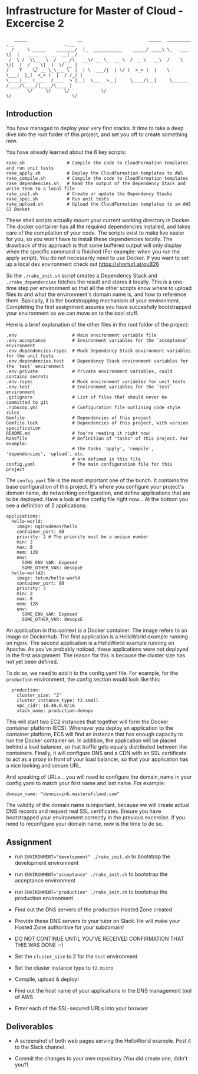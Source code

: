 # Infrastructure for Master of Cloud - Excercise 2

```
   _____                   __                         _____  _________ .__                   .___
  /     \ _____    _______/  |_  ___________    _____/ ____\ \_   ___ \|  |   ____  __ __  __| _/
 /  \ /  \\__  \  /  ___/\   __\/ __ \_  __ \  /  _ \   __\  /    \  \/|  |  /  _ \|  |  \/ __ | 
/    Y    \/ __ \_\___ \  |  | \  ___/|  | \/ (  <_> )  |    \     \___|  |_(  <_> )  |  / /_/ | 
\____|__  (____  /____  > |__|  \___  >__|     \____/|__|     \______  /____/\____/|____/\____ | 
        \/     \/     \/            \/                               \/                       \/ 
```

## Introduction

You have managed to deploy your very first stacks. It time to take a deep dive into the
root folder of this project, and set you off to create something new.

You have already learned about the 6 key scripts:

```
rake.sh                # Compile the code to CloudFormation templates and run unit tests
rake_apply.sh          # Deploy the CloudFormation templates to AWS
rake_compile.sh        # Compile the code to CloudFormation templates
rake_dependencies.sh   # Read the output of the Dependency Stack and write them to a local file
rake_init.sh           # Create or update the Dependency Stacki
rake_spec.sh           # Run unit tests
rake_upload.sh         # Upload the CloudFormation templates to an AWS S3 Bucket
```

These shell scripts actually mount your current working directory in Docker. The docker container
has all the required dependencies installed, and takes care of the compilation of your code. The
scripts exist to make live easier for you, so you won't have to install these dependencies
locally. The drawback of this approach is that some buffered output will only display when the
specific command is finished (For example: when you run the apply script). You do not necessarily
need to use Docker. If you want to set up a local dev environment check out https://shorturl.at/quB26

So the `./rake_init.sh` script creates a Dependency Stack and `./rake_dependencies` fetches the
result and stores it locally. This is a one-time step per environment so that all the other scripts
know where to upload files to and what the environment's domain name is, and how to reference them.
Basically, it is the bootstrapping mechanism of your environment. Completing the first assignment
assures you have succesfully bootstrapped your environment so we can move on to the cool stuff.

Here is a brief explanation of the other files in the root folder of the project:

```
.env                     # Main environment variable file
.env.acceptance          # Environment variables for the `acceptance` environment
.env.dependencies.rspec  # Mock Dependency Stack environment variables for the unit tests
.env.dependencies.test   # Dependency Stack environment variables for the `test` environment 
.env.private             # Private environment variables, could contains secrets
.env.rspec               # Mock environment variables for unit tests
.env.test                # Environment variables for the `test` environment
.gitignore               # List of files that should never be committed to git
.rubocop.yml             # Configuration file outlining code style rules
Gemfile                  # Dependencies of this project
Gemfile.lock             # Dependencies of this project, with version specification
README.md                # You're reading it right now!
Rakefile                 # Definition of "tasks" of this project. For example:
                         # the tasks 'apply', 'compile', 'dependencies', 'upload', etc.
                         # are defined in this file
config.yaml              # The main configuration file for this project
```

The `config.yaml` file is the most important one of the bunch. It contains the base configuration
of this project. It's where you configure your project's domain name, do networking configuration,
and define applications that are to be deployed. Have a look at the config file right now...
At the bottom you see a definition of 2 applications:

```
applications:
  hello-world:
    image: nginxdemos/hello
    container_port: 80
    priority: 2 # The priority must be a unique number
    min: 2
    max: 8
    mem: 128
    env:
      SOME_ENV_VAR: Exposed
      SOME_OTHER_VAR: desopxE
  hello-world2:
    image: tutum/hello-world
    container_port: 80
    priority: 3
    min: 2
    max: 8
    mem: 128
    env:
      SOME_ENV_VAR: Exposed
      SOME_OTHER_VAR: desopxE
```

An application in this context is a Docker container. The image refers to an image on Dockerhub.
The first application is a HelloWorld example running on nginx. The second application is a
HelloWorld example running on Apache. As you've probably noticed, these applications were not
deployed in the first assignment. The reason for this is because the cluster size has not yet
been defined.

To do so, we need to add it to the config.yaml file. For example, for the `production` environment,
the config section would look like this:

```
  production:
    cluster_size: "2"
    cluster_instance_type: t2.small
    vpc_cidr: 10.40.0.0/16
    stack_name: production-devops
```

This will start two EC2 instances that together will form the Docker container platform (ECS).
Whenever you deploy an application to the container platform, ECS will find an instance that has
enough capacity to run the Docker container on. In addition, the application will be placed
behind a load balancer, so that traffic gets equally distributed between the containers. Finally,
it will configure DNS and a CDN with an SSL certificate to act as a proxy in front of your
load balancer, so that your application has a nice looking and secure URL.

And speaking of URLs... you will need to configure the domain_name in your config.yaml to match
your first name and last name. For example:

```
domain_name: "dennisvink.masterofcloud.com"
```

The validity of the domain name is important, because we will create actual DNS records and
request real SSL certificates. Ensure you have bootstrapped your environment correctly in the
previous excercise. If you need to reconfigure your domain name, now is the time to do so.

## Assignment

- run `ENVIRONMENT="development" ./rake_init.sh` to bootstrap the development environment 

- run `ENVIRONMENT="acceptance" ./rake_init.sh` to bootstrap the acceptance environment

- run `ENVIRONMENT="production" ./rake_init.sh` to bootstrap the production environment

- Find out the DNS servers of the production Hosted Zone created

- Provide these DNS servers to your tutor on Slack. He will make your Hosted Zone authoritive for your subdomain!

- DO NOT CONTINUE UNTIL YOU'VE RECEIVED CONFIRMATION THAT THIS WAS DONE :-)

- Set the `cluster_size` to 2 for the `test` environment

- Set the cluster instance type to `t2.micro`

- Compile, upload & deploy!

- Find out the host name of your applications in the DNS management tool of AWS

- Enter each of the SSL-secured URLs into your browser

## Deliverables

- A screenshot of both web pages serving the HelloWorld example. Post it to the Slack channel.

- Commit the changes to your own repository (You did create one, didn't you?)
